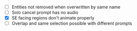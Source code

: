 - [ ] Entities not removed when overwritten by same name
- [ ] Solo cancel prompt has no audio
- [x] SE facing regions don't animate properly
- [ ] Overlap and same selection possible with different prompts